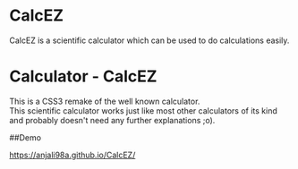 # CalcEZ
CalcEZ is a scientific calculator which can be used to do calculations easily.

# Calculator - CalcEZ

This is a CSS3 remake of the well known calculator. <br>
This scientific calculator works just like most other calculators of its kind and probably doesn't need any further explanations ;o).<br>

##Demo

https://anjali98a.github.io/CalcEZ/
